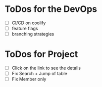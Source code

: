# ToDos for the DevOps
- [ ] CI/CD on coolify
- [ ] feature flags
- [ ] branching strategies

# ToDos for Project
- [ ] Click on the link to see the details
- [ ] Fix Search + Jump of table
- [ ] Fix Member only

